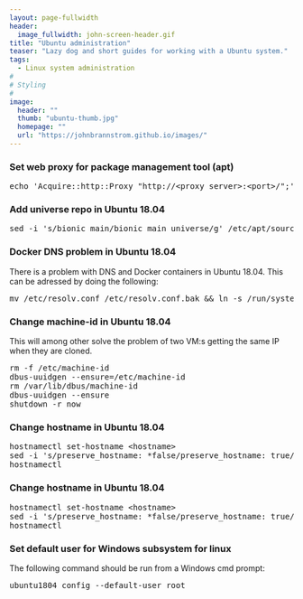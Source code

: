 ```yaml
---
layout: page-fullwidth
header:
  image_fullwidth: john-screen-header.gif
title: "Ubuntu administration"
teaser: "Lazy dog and short guides for working with a Ubuntu system."
tags:
  - Linux system administration
#
# Styling
#
image:
  header: ""
  thumb: "ubuntu-thumb.jpg"
  homepage: ""
  url: "https://johnbrannstrom.github.io/images/"
---
```


<h3>Set web proxy for package management tool (apt)</h3>
<pre>echo 'Acquire::http::Proxy "http://&lt;proxy server&gt;:&lt;port&gt;/";' &gt; /etc/apt/apt.conf.d/proxy.conf</pre>

<h3>Add universe repo in Ubuntu 18.04</h3>
<pre>sed -i 's/bionic main/bionic main universe/g' /etc/apt/sources.list && sed -i 's/bionic-security main/bionic-security main universe/g' /etc/apt/sources.list && sed -i 's/bionic-updates main/bionic-updates main universe/g' /etc/apt/sources.list && apt-get update</pre>

<h3>Docker DNS problem in Ubuntu 18.04</h3>
There is a problem with DNS and Docker containers in Ubuntu 18.04. This can be adressed by doing the following:
<pre>mv /etc/resolv.conf /etc/resolv.conf.bak && ln -s /run/systemd/resolve/resolve.conf /etc/resolv.conf</pre>

<h3>Change machine-id in Ubuntu 18.04</h3>
This will among other solve the problem of two VM:s getting the same IP when they are cloned.
<pre>rm -f /etc/machine-id
dbus-uuidgen --ensure=/etc/machine-id
rm /var/lib/dbus/machine-id
dbus-uuidgen --ensure
shutdown -r now</pre>

<h3>Change hostname in Ubuntu 18.04</h3>
<pre>hostnamectl set-hostname &lt;hostname&gt;
sed -i 's/preserve_hostname: *false/preserve_hostname: true/' /etc/cloud/cloud.cfg
hostnamectl</pre>

<h3>Change hostname in Ubuntu 18.04</h3>
<pre>hostnamectl set-hostname &lt;hostname&gt;
sed -i 's/preserve_hostname: *false/preserve_hostname: true/' /etc/cloud/cloud.cfg
hostnamectl</pre>

<h3>Set default user for Windows subsystem for linux</h3>
The following command should be run from a Windows cmd prompt:
<pre>ubuntu1804 config --default-user root</pre>

